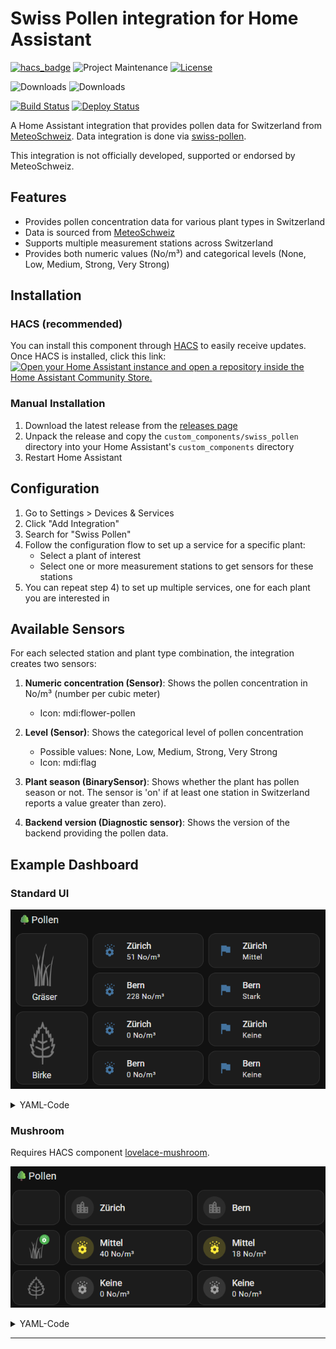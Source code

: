 # Swiss Pollen integration for Home Assistant

[![hacs_badge][hacs-shield]][hacs]
![Project Maintenance][maintenance-shield]
[![License][license-shield]][license]

![Downloads][downloads-shield]
![Downloads][downloads-latest-shield]


[![Build Status][build-status-shield]][build-status]
[![Deploy Status][deploy-status-shield]][deploy-status]

A Home Assistant integration that provides pollen data for Switzerland from [MeteoSchweiz][MeteoSchweiz].
Data integration is done via [swiss-pollen][swiss-pollen].

This integration is not officially developed, supported or endorsed by MeteoSchweiz.

## Features

- Provides pollen concentration data for various plant types in Switzerland
- Data is sourced from [MeteoSchweiz][MeteoSchweiz]
- Supports multiple measurement stations across Switzerland
- Provides both numeric values (No/m³) and categorical levels (None, Low, Medium, Strong, Very Strong)

## Installation

### HACS (recommended)

You can install this component through [HACS](https://hacs.xyz/) to easily receive updates. Once HACS is installed, click this link:
[![Open your Home Assistant instance and open a repository inside the Home Assistant Community Store.](https://my.home-assistant.io/badges/hacs_repository.svg)](https://my.home-assistant.io/redirect/hacs_repository/?owner=frimtec&repository=hass-swiss-pollen)

### Manual Installation

1. Download the latest release from the [releases page](https://github.com/frimtec/hass-swiss-pollen/releases)
2. Unpack the release and copy the `custom_components/swiss_pollen` directory into your Home Assistant's `custom_components` directory
3. Restart Home Assistant

## Configuration

1. Go to Settings > Devices & Services
2. Click "Add Integration"
3. Search for "Swiss Pollen"
4. Follow the configuration flow to set up a service for a specific plant:
   - Select a plant of interest
   - Select one or more measurement stations to get sensors for these stations
5. You can repeat step 4) to set up multiple services, one for each plant you are interested in

## Available Sensors

For each selected station and plant type combination, the integration creates two sensors:

1. **Numeric concentration (Sensor)**: Shows the pollen concentration in No/m³ (number per cubic meter)
   - Icon: mdi:flower-pollen

2. **Level (Sensor)**: Shows the categorical level of pollen concentration
   - Possible values: None, Low, Medium, Strong, Very Strong
   - Icon: mdi:flag
3. **Plant season (BinarySensor)**: Shows whether the plant has pollen season or not. The sensor is 'on' if at least one station in Switzerland reports a value greater than zero).
4. **Backend version (Diagnostic sensor)**: Shows the version of the backend providing the pollen data.

## Example Dashboard
### Standard UI
![dashboard-example.png](images/dashboard-example-1.png)
<details>

<summary>YAML-Code</summary>

```
- type: grid
  cards:
    - type: heading
      heading: 🌳Pollen
      heading_style: title
    - type: markdown
      content: >-
        <img
        src="https://github.com/frimtec/hass-swiss-pollen/blob/main/images/grass.png?raw=true"
        alt="Gräser" width="55" height="70">

        &nbsp;&nbsp;&nbsp;Gräser
      grid_options:
        columns: 3
        rows: 2
    - type: horizontal-stack
      cards:
        - type: tile
          name: Zürich
          entity: sensor.graser_zurich_konzentration
          features_position: bottom
          vertical: false
          hide_state: false
        - type: tile
          name: Zürich
          entity: sensor.graser_zurich_stufe
          features_position: bottom
          vertical: false
      grid_options:
        columns: 9
        rows: auto
    - type: horizontal-stack
      cards:
        - type: tile
          name: Bern
          entity: sensor.graser_bern_konzentration
          features_position: bottom
          vertical: false
        - type: tile
          name: Bern
          entity: sensor.graser_bern_stufe
          features_position: bottom
          vertical: false
      grid_options:
        columns: 9
        rows: auto
    - type: markdown
      content: >-
        <img
        src="https://github.com/frimtec/hass-swiss-pollen/blob/main/images/birch.png?raw=true"
        alt="Birke" width="55" height="70">

        &nbsp;&nbsp;&nbsp;Birke
      grid_options:
        columns: 3
        rows: 2
    - type: horizontal-stack
      cards:
        - type: tile
          name: Zürich
          entity: sensor.birch_zurich
          features_position: bottom
          vertical: false
        - type: tile
          name: Zürich
          entity: sensor.birch_zurich_2
          features_position: bottom
          vertical: false
      grid_options:
        columns: 9
        rows: auto
    - type: horizontal-stack
      cards:
        - type: tile
          name: Bern
          entity: sensor.birch_bern
          features_position: bottom
          vertical: false
        - type: tile
          name: Bern
          entity: sensor.birch_bern_2
          features_position: bottom
          vertical: false
      grid_options:
        columns: 9
        rows: auto
```
</details>

### Mushroom
Requires HACS component [lovelace-mushroom][lovelace-mushroom].

![dashboard-example.png](images/dashboard-example-2.png)

<details>

<summary>YAML-Code</summary>

```
- type: grid
  cards:
    - type: heading
      heading: 🌳Pollen
      heading_style: title
    - type: custom:mushroom-template-card
      grid_options:
        columns: 2
        rows: 1
      tap_action:
        action: none
      layout: vertical
    - type: custom:mushroom-template-card
      icon: mdi:city
      primary: Zürich
      grid_options:
        columns: 5
        rows: 1
      tap_action:
        action: none
      hold_action:
        action: none
      double_tap_action:
        action: none
    - type: custom:mushroom-template-card
      icon: mdi:city
      primary: Bern
      grid_options:
        columns: 5
        rows: 1
      tap_action:
        action: none
      hold_action:
        action: none
      double_tap_action:
        action: none
    - type: custom:mushroom-template-card
      grid_options:
        columns: 2
        rows: 1
      layout: vertical
      picture: >-
        https://github.com/frimtec/hass-swiss-pollen/blob/main/images/grass.png?raw=true
      badge_icon: |-
        {% set state = states('binary_sensor.graser_saison') %}
        {% if state == 'on' %}
        mdi:flower-pollen  
        {% endif %}
      badge_color: |-
        {% set state = states('binary_sensor.graser_saison') %}
        {% if state == 'on' %}
        green 
        {% endif %}
      entity: binary_sensor.graser_saison
      tap_action:
        action: more-info
    - type: custom:mushroom-template-card
      icon: mdi:flower-pollen
      entity: sensor.graser_zurich_konzentration
      primary: '{{ state_translated(''sensor.graser_zurich_stufe'') }}'
      secondary: '{{ states(''sensor.graser_zurich_konzentration'') }} No/m³'
      grid_options:
        columns: 5
        rows: 1
      tap_action:
        action: more-info
      icon_color: |-
        {% set state = states('sensor.graser_zurich_stufe') %}
        {% if state == 'none' %}
        grey  
        {% elif state == 'low' %}
        blue
        {% elif state == 'medium' %}
        yellow
        {% elif state == 'strong' %}
        orange
        {% elif state == 'very_strong' %}
        red
        {% endif %}
    - type: custom:mushroom-template-card
      icon: mdi:flower-pollen
      entity: sensor.graser_bern_konzentration
      primary: '{{ state_translated(''sensor.graser_bern_stufe'') }}'
      secondary: '{{ states(''sensor.graser_bern_konzentration'') }} No/m³'
      grid_options:
        columns: 5
        rows: 1
      tap_action:
        action: more-info
      icon_color: |-
        {% set state = states('sensor.graser_bern_stufe') %}
        {% if state == 'none' %}
        grey  
        {% elif state == 'low' %}
        blue
        {% elif state == 'medium' %}
        yellow
        {% elif state == 'strong' %}
        orange
        {% elif state == 'very_strong' %}
        red
        {% endif %}
    - type: custom:mushroom-template-card
      grid_options:
        columns: 2
        rows: 1
      layout: vertical
      picture: >-
        https://github.com/frimtec/hass-swiss-pollen/blob/main/images/birch.png?raw=true
      badge_icon: |-
        {% set state = states('binary_sensor.birke_saison') %}
        {% if state == 'on' %}
        mdi:flower-pollen  
        {% endif %}
      badge_color: >-
        {% set state =
        states('binary_sensor.meteoswiss_pollen_for_birch_saison') %}
        {% if state == 'on' %}
        green
        {% endif %}
      entity: binary_sensor.birke_saison
      tap_action:
        action: more-info
    - type: custom:mushroom-template-card
      icon: mdi:flower-pollen
      entity: sensor.birke_zurich_konzentration
      primary: '{{ state_translated(''sensor.birke_zurich_stufe'') }}'
      secondary: '{{ states(''sensor.birke_zurich_konzentration'') }} No/m³'
      grid_options:
        columns: 5
        rows: 1
      tap_action:
        action: more-info
      icon_color: |-
        {% set state = states('sensor.birke_zurich_stufe') %}
        {% if state == 'none' %}
        grey  
        {% elif state == 'low' %}
        blue
        {% elif state == 'medium' %}
        yellow
        {% elif state == 'strong' %}
        orange
        {% elif state == 'very_strong' %}
        red
        {% endif %}
    - type: custom:mushroom-template-card
      icon: mdi:flower-pollen
      entity: sensor.birke_bern_konzentration
      primary: '{{ state_translated(''sensor.birke_bern_stufe'') }}'
      secondary: '{{ states(''sensor.birke_bern_konzentration'') }} No/m³'
      grid_options:
        columns: 5
        rows: 1
      tap_action:
        action: more-info
      icon_color: |-
        {% set state = states('sensor.birke_bern_stufe') %}
        {% if state == 'none' %}
        grey  
        {% elif state == 'low' %}
        blue
        {% elif state == 'medium' %}
        yellow
        {% elif state == 'strong' %}
        orange
        {% elif state == 'very_strong' %}
        red
        {% endif %}
```
</details>

---

[hacs-shield]: https://img.shields.io/badge/HACS-Default-blue.svg
[hacs]: https://github.com/hacs/integration
[downloads-latest-shield]:https://img.shields.io/github/downloads/frimtec/hass-swiss-pollen/latest/total
[downloads-shield]:https://img.shields.io/github/downloads/frimtec/hass-swiss-pollen/total
[maintenance-shield]: https://img.shields.io/maintenance/yes/2025.svg
[license-shield]: https://img.shields.io/github/license/frimtec/hass-swiss-pollen.svg
[license]: https://opensource.org/licenses/Apache-2.0
[build-status-shield]: https://github.com/frimtec/hass-swiss-pollen/actions/workflows/build.yml/badge.svg
[build-status]: https://github.com/frimtec/hass-swiss-pollen/actions/workflows/build.yml
[deploy-status-shield]: https://github.com/frimtec/hass-swiss-pollen/actions/workflows/deploy_release.yml/badge.svg
[deploy-status]: https://github.com/frimtec/hass-swiss-pollen/actions/workflows/deploy_release.yml
[latest-release]: https://github.com/frimtec/hass-swiss-pollen/releases/latest
[MeteoSchweiz]: https://www.meteoschweiz.admin.ch/service-und-publikationen/applikationen/pollenprognose.html
[swiss-pollen]: https://github.com/frimtec/swiss-pollen
[lovelace-mushroom]: https://github.com/piitaya/lovelace-mushroom
